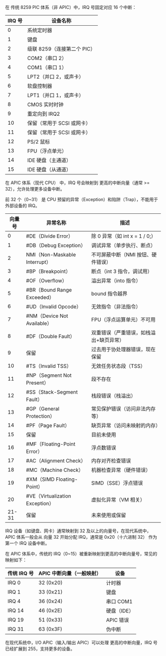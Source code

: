 在 传统 8259 PIC 体系（非 APIC）中，IRQ 号固定对应 16 个中断：

| IRQ 号	| 设备名称 |
|--|--|
| 0	 |系统定时器 |
| 1	 |键盘 |
| 2	 |级联 8259（连接第二个 PIC） |
| 3	 |COM2（串口 2） |
| 4	 |COM1（串口 1） |
| 5	 |LPT2（并口 2，或声卡） |
| 6	 |软盘控制器 |
| 7	 |LPT1（并口 1，或声卡） |
| 8	 |CMOS 实时时钟 |
| 9	 |重定向到 IRQ2 |
| 10 |	保留（常用于 SCSI 或网卡） |
| 11 |	保留（常用于 SCSI 或网卡） |
| 12 |	PS/2 鼠标 |
| 13 |	FPU（浮点单元） |
| 14 |	IDE 硬盘（主通道） |
| 15 |	IDE 硬盘（从通道）|

在 APIC 体系（现代 CPU） 中，IRQ 号会映射到 更高的中断向量（通常 >= 32），允许处理更多设备中断。

前 32 个（0~31） 是 CPU 预留的异常（Exception）和陷阱（Trap），不能用于外部设备的 IRQ。

|向量号 |	异常名称	| 描述 |
|--|--|--|
| 0	| #DE（Divide Error）	| 除 0 异常（如 int x = 1 / 0;） |
| 1	| #DB（Debug Exception）	| 调试异常（单步执行、断点） |
| 2	| NMI（Non-Maskable Interrupt）	| 不可屏蔽中断（NMI 按钮、硬件错误） |
| 3	| #BP（Breakpoint）	| 断点（int 3 指令，调试用） |
| 4	| #OF（Overflow）	| 溢出异常（into 指令） |
| 5	| #BR（Bound Range Exceeded）	| bound 指令越界 |
| 6	| #UD（Invalid Opcode）	| 无效指令（非法指令） |
| 7	| #NM（Device Not Available）	| FPU（浮点运算单元）不可用 |
| 8	| #DF（Double Fault）	| 双重错误（严重错误，如栈溢出+缺页异常） |
| 9	| 保留	| 过去用于协处理器错误，现在保留 |
| 10| 	#TS（Invalid TSS）	| 无效任务状态段（TSS） |
| 11| 	#NP（Segment Not Present）	| 段不存在 |
| 12| 	#SS（Stack-Segment Fault）	| 栈段错误（栈溢出） |
| 13| 	#GP（General Protection）	| 常见保护错误（访问非法内存等） |
| 14| 	#PF（Page Fault）	| 缺页异常（访问未映射的内存） |
| 15| 	保留	| 目前未使用 |
| 16| 	#MF（Floating-Point Error）	| 浮点数错误 |
| 17| 	#AC（Alignment Check）	| 内存对齐检查错误 |
| 18| 	#MC（Machine Check）	| 机器检查异常（硬件错误） |
| 19| 	#XM（SIMD Floating-Point）	| SIMD（SSE）浮点错误 |
| 20| 	#VE（Virtualization Exception）	| 虚拟化异常（VM 相关） |
| 21-31 |	保留	| 未来使用或保留 |

IRQ 设备（如键盘、网卡）通常映射到 32 及以上的向量号，在现代系统中，APIC 体系一般会从 向量 32 开始分配 IRQ，通常是 0x20（十六进制 32） 作为第一个 IRQ 设备中断。

在 APIC 体系中，传统的 IRQ（0~15）被重新映射到更高的中断向量号，常见的映射如下：

|传统 IRQ 号 |	APIC 中断向量（一般映射）|	设备 |
|--|--|--|
| IRQ 0	 | 32 (0x20)	 | 计时器 |
| IRQ 1	 | 33 (0x21)	 | 键盘 |
| IRQ 4	 | 36 (0x24)	 | 串口 COM1 |
| IRQ 14 | 	46 (0x2E) | 	硬盘（IDE） |
| IRQ 19 | 	51 (0x33) | 	APIC 错误 |
| IRQ 31 | 	63 (0x3F) | 	伪中断 |

在现代系统中，I/O APIC（输入/输出 APIC）可以处理 更高的中断向量，IRQ 号已经扩展到 255，支持更多的设备。